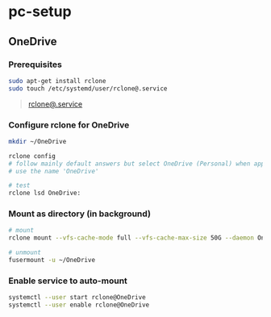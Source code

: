 # pc-setup

## OneDrive

### Prerequisites

``` bash
sudo apt-get install rclone
sudo touch /etc/systemd/user/rclone@.service
```

> [rclone@.service](rclone@.service)

### Configure rclone for OneDrive

``` bash
mkdir ~/OneDrive

rclone config
# follow mainly default answers but select OneDrive (Personal) when appropriate.
# use the name 'OneDrive'

# test
rclone lsd OneDrive:
```

### Mount as directory (in background)

``` bash
# mount
rclone mount --vfs-cache-mode full --vfs-cache-max-size 50G --daemon OneDrive: ~/OneDrive

# unmount
fusermount -u ~/OneDrive
```

### Enable service to auto-mount

``` bash
systemctl --user start rclone@OneDrive
systemctl --user enable rclone@OneDrive
```
